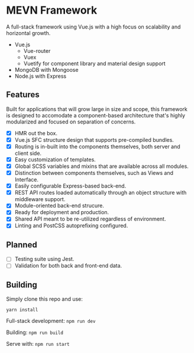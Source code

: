 # MEVN Framework
A full-stack framework using Vue.js with a high focus on scalability and horizontal growth.

- Vue.js
  - Vue-router
  - Vuex
  - Vuetify for component library and material design support
- MongoDB with Mongoose
- Node.js with Express

## Features

Built for applications that will grow large in size and scope, this framework is designed to accomodate a component-based architecture that's highly modularized and focused on separation of concerns.

- [x] HMR out the box.
- [x] Vue.js SFC structure design that supports pre-compiled bundles.
- [x] Routing is in-built into the components themselves, both server and client side.
- [x] Easy customization of templates.
- [x] Global SCSS variables and mixins that are available across all modules.
- [x] Distinction between components themselves, such as Views and Interface.
- [x] Easily configurable Express-based back-end.
- [x] REST API routes loaded automatically through an object structure with middleware support.
- [x] Module-oriented back-end strucure.
- [x] Ready for deployment and production.
- [x] Shared API meant to be re-utilized regardless of environment.
- [x] Linting and PostCSS autoprefixing configured.

## Planned

- [ ] Testing suite using Jest.
- [ ] Validation for both back and front-end data.

## Building

Simply clone this repo and use:

`yarn install`

Full-stack development:
`npm run dev`

Building:
`npm run build`

Serve with:
`npm run start`
